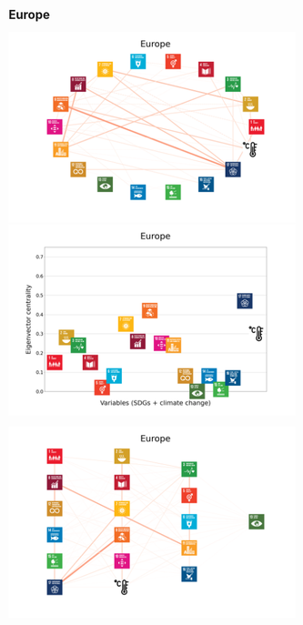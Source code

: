 ## Europe

<img src="../Europe/Europe_circular_network_logos.png">
<img src="../Europe/Europe_eigenvector_centrality.png">
<br>
<br>
<img src="../Europe/Europe_multipartite_network_logos_cluster.png">
